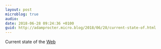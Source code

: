 ```yaml
---
layout: post
microblog: true
audio: 
date: 2018-06-28 09:24:36 +0100
guid: http://adamprocter.micro.blog/2018/06/28/current-state-of.html
---
```

Current state of the [Web](http://dctr.pro/27p)
